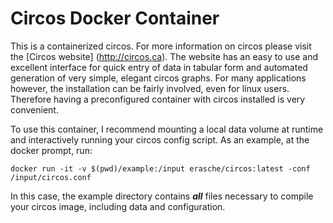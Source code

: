 # Circos Docker Container

This is a containerized circos. For more information on circos please visit the [Circos website] (http://circos.ca). The website has an easy to use and excellent interface for quick entry of data in tabular form and automated generation of very simple, elegant circos graphs. For many applications however, the installation can be fairly involved, even for linux users. Therefore having a preconfigured container with circos installed is very convenient.

To use this container, I recommend mounting a local data volume at runtime and interactively running your circos config script. As an example, at the docker prompt, run:

    docker run -it -v $(pwd)/example:/input erasche/circos:latest -conf /input/circos.conf

In this case, the example directory contains **_all_** files necessary to compile your circos image, including data and configuration.
